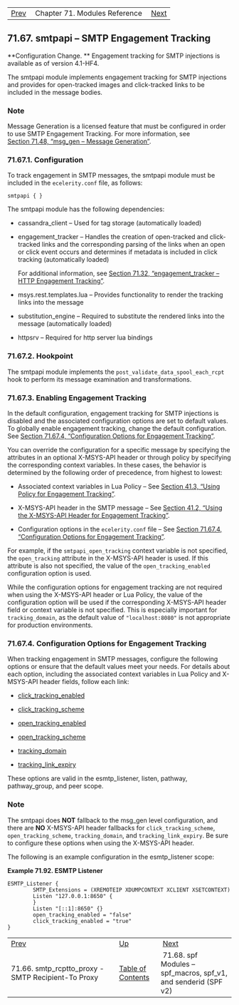 |     |     |     |
| --- | --- | --- |
| [Prev](modules.smtp_rcptto_proxy)  | Chapter 71. Modules Reference |  [Next](modules.spf) |

## 71.67. smtpapi – SMTP Engagement Tracking

**Configuration Change. ** Engagement tracking for SMTP injections is available as of version 4.1-HF4.

The smtpapi module implements engagement tracking for SMTP injections and provides for open-tracked images and click-tracked links to be included in the message bodies.

### Note

Message Generation is a licensed feature that must be configured in order to use SMTP Engagement Tracking. For more information, see [Section 71.48, “msg_gen – Message Generation”](modules.msg_gen "71.48. msg_gen – Message Generation").

### 71.67.1. Configuration

To track engagement in SMTP messages, the smtpapi module must be included in the `ecelerity.conf` file, as follows:

`smtpapi { }`

The smtpapi module has the following dependencies:

*   cassandra_client – Used for tag storage (automatically loaded)

*   engagement_tracker – Handles the creation of open-tracked and click-tracked links and the corresponding parsing of the links when an open or click event occurs and determines if metadata is included in click tracking (automatically loaded)

    For additional information, see [Section 71.32, “engagement_tracker – HTTP Engagement Tracking”](modules.engage_tracker "71.32. engagement_tracker – HTTP Engagement Tracking").

*   msys.rest.templates.lua – Provides functionality to render the tracking links into the message

*   substitution_engine – Required to substitute the rendered links into the message (automatically loaded)

*   httpsrv – Required for http server lua bindings

### 71.67.2. Hookpoint

The smtpapi module implements the `post_validate_data_spool_each_rcpt` hook to perform its message examination and transformations.

### 71.67.3. Enabling Engagement Tracking

In the default configuration, engagement tracking for SMTP injections is disabled and the associated configuration options are set to default values. To globally enable engagement tracking, change the default configuration. See [Section 71.67.4, “Configuration Options for Engagement Tracking”](modules.smtpapi#modules.smtpapi.config.options "71.67.4. Configuration Options for Engagement Tracking").

You can override the configuration for a specific message by specifying the attributes in an optional X-MSYS-API header or through policy by specifying the corresponding context variables. In these cases, the behavior is determined by the following order of precedence, from highest to lowest:

*   Associated context variables in Lua Policy – See [Section 41.3, “Using Policy for Engagement Tracking”](engagement_tracking_smtp.policy "41.3. Using Policy for Engagement Tracking").

*   X-MSYS-API header in the SMTP message – See [Section 41.2, “Using the X-MSYS-API Header for Engagement Tracking”](x-msys-api_header "41.2. Using the X-MSYS-API Header for Engagement Tracking").

*   Configuration options in the `ecelerity.conf` file – See [Section 71.67.4, “Configuration Options for Engagement Tracking”](modules.smtpapi#modules.smtpapi.config.options "71.67.4. Configuration Options for Engagement Tracking").

For example, if the `smtpapi_open_tracking` context variable is not specified, the `open_tracking` attribute in the X-MSYS-API header is used. If this attribute is also not specified, the value of the `open_tracking_enabled` configuration option is used.

While the configuration options for engagement tracking are not required when using the X-MSYS-API header or Lua Policy, the value of the configuration option will be used if the corresponding X-MSYS-API header field or context variable is not specified. This is especially important for `tracking_domain`, as the default value of `"localhost:8080"` is not appropriate for production environments.

### 71.67.4. Configuration Options for Engagement Tracking

When tracking engagement in SMTP messages, configure the following options or ensure that the default values meet your needs. For details about each option, including the associated context variables in Lua Policy and X-MSYS-API header fields, follow each link:

*   [click_tracking_enabled](config.click_tracking_enabled "click_tracking_enabled")

*   [click_tracking_scheme](config.click_tracking_scheme "click_tracking_scheme")

*   [open_tracking_enabled](config.open_tracking_enabled "open_tracking_enabled")

*   [open_tracking_scheme](config.open_tracking_scheme "open_tracking_scheme")

*   [tracking_domain](config.tracking_domain "tracking_domain")

*   [tracking_link_expiry](config.tracking_link_expiry "tracking_link_expiry")

These options are valid in the esmtp_listener, listen, pathway, pathway_group, and peer scope.

### Note

The smtpapi does **NOT** fallback to the msg_gen level configuration, and there are **NO** X-MSYS-API header fallbacks for `click_tracking_scheme`, `open_tracking_scheme`, `tracking_domain`, and `tracking_link_expiry`. Be sure to configure these options when using the X-MSYS-API header.

The following is an example configuration in the esmtp_listener scope:

<a name="example.smtpapi.esmtp_listener"></a>

**Example 71.92. ESMTP Listener**

```
ESMTP_Listener {
        SMTP_Extensions = (XREMOTEIP XDUMPCONTEXT XCLIENT XSETCONTEXT)
        Listen "127.0.0.1:8650" {
        }
        Listen "[::1]:8650" {}
        open_tracking_enabled = "false"
        click_tracking_enabled = "true"
}
```

|     |     |     |
| --- | --- | --- |
| [Prev](modules.smtp_rcptto_proxy)  | [Up](modules) |  [Next](modules.spf) |
| 71.66. smtp_rcptto_proxy - SMTP Recipient-To Proxy  | [Table of Contents](index) |  71.68. spf Modules – spf_macros, spf_v1, and senderid (SPF v2) |

